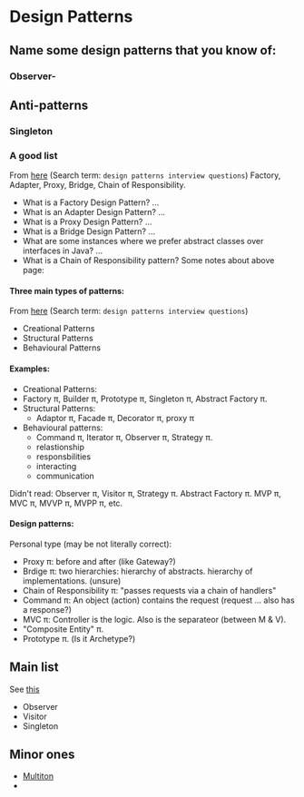 # Design Patterns

## Name some design patterns that you know of:
### Observer-
### 

## Anti-patterns
### Singleton


### A good list
From [here](https://www.interviewbit.com/design-patterns-interview-questions/) (Search term: `design patterns interview questions`)
Factory, Adapter, Proxy, Bridge, Chain of Responsibility.
* What is a Factory Design Pattern? ...
* What is an Adapter Design Pattern? ...
* What is a Proxy Design Pattern? ...
* What is a Bridge Design Pattern? ...
* What are some instances where we prefer abstract classes over interfaces in Java? ...
* What is a Chain of Responsibility pattern?
Some notes about above page:

#### Three main types of patterns:
From [here](https://www.interviewbit.com/design-patterns-interview-questions/) (Search term: `design patterns interview questions`)
* Creational Patterns
* Structural Patterns
* Behavioural Patterns

#### Examples:
* Creational Patterns:
*   Factory π, Builder π, Prototype π, Singleton π, Abstract Factory π.
* Structural Patterns:
   * Adaptor π, Facade π, Decorator π, proxy π
* Behavioural patterns:
   * Command π, Iterator π, Observer π, Strategy π.
   * relastionship
   * responsbilities
   * interacting
   * communication

Didn't read: Observer π, Visitor π,
Strategy π. Abstract Factory π.
MVP π, MVC π, MVVP π, MVPP π, etc.

#### Design patterns:
Personal type (may be not literally correct):
* Proxy π: before and after (like Gateway?)
* Brdige π: two hierarchies: hierarchy of abstracts. hierarchy of implementations. (unsure)
* Chain of Responsibility π: "passes requests via a chain of handlers" 
* Command π: An object (action) contains the request (request ... also has a response?)
* MVC π: Controller is the logic. Also is the separateor (between M & V).
* "Composite Entity" π. 
* Prototype π. (Is it Archetype?)

## Main list
See [this](https://en.wikipedia.org/wiki/Design_Patterns)
* Observer
* Visitor
* Singleton

## Minor ones
* [Multiton](https://en.wikipedia.org/wiki/Multiton_pattern)
* 

